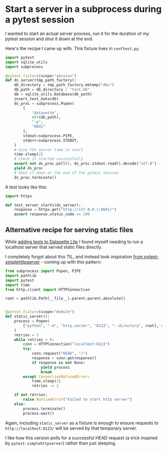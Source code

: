 # Start a server in a subprocess during a pytest session

I wanted to start an actual server process, run it for the duration of my pytest session and shut it down at the end.

Here's the recipe I came up with. This fixture lives in `conftest.py`:

```python
import pytest
import sqlite_utils
import subprocess

@pytest.fixture(scope="session")
def ds_server(tmp_path_factory):
    db_directory = tmp_path_factory.mktemp("dbs")
    db_path = db_directory / "test.db"
    db = sqlite_utils.Database(db_path)
    insert_test_data(db)
    ds_proc = subprocess.Popen(
        [
            "datasette",
            str(db_path),
            "-p",
            "8041"
        ],
        stdout=subprocess.PIPE,
        stderr=subprocess.STDOUT,
    )
    # Give the server time to start
    time.sleep(2)
    # Check it started successfully
    assert not ds_proc.poll(), ds_proc.stdout.read().decode("utf-8")
    yield ds_proc
    # Shut it down at the end of the pytest session
    ds_proc.terminate()
```
A test looks like this:
```python
import httpx

def test_server_starts(ds_server):
    response = httpx.get("http://127.0.0.1:8041/")
    assert response.status_code == 200
```

## Alternative recipe for serving static files

While [adding tests to Datasette Lite](https://github.com/simonw/datasette-lite/issues/35) I found myself needing to run a localhost server that served static files directly.

I completely forgot about this TIL, and instead took inspiration [from pytest-simplehttpserver](https://github.com/ppmdo/pytest-simplehttpserver/blob/a82ad31912121c074ff1a76c4628a1c42c32b41b/src/pytest_simplehttpserver/pytest_plugin.py#L17-L28) - coming up with this pattern:

```python
from subprocess import Popen, PIPE
import pathlib
import pytest
import time
from http.client import HTTPConnection

root = pathlib.Path(__file__).parent.parent.absolute()


@pytest.fixture(scope="module")
def static_server():
    process = Popen(
        ["python", "-m", "http.server", "8123", "--directory", root], stdout=PIPE
    )
    retries = 5
    while retries > 0:
        conn = HTTPConnection("localhost:8123")
        try:
            conn.request("HEAD", "/")
            response = conn.getresponse()
            if response is not None:
                yield process
                break
        except ConnectionRefusedError:
            time.sleep(1)
            retries -= 1

    if not retries:
        raise RuntimeError("Failed to start http server")
    else:
        process.terminate()
        process.wait()
```
Again, including `static_server` as a fixture is enough to ensure requests to `http://localhost:8123/` will be served by that temporary server.

I like how this version polls for a successful HEAD request (a trick inspired by `pytest-simplehttpserver`) rather than just sleeping.
